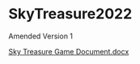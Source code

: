 # SkyTreasure2022
 Amended Version 1

[Sky Treasure Game Document.docx](https://github.com/Bogglebo/SkyTreasure2022/files/11647328/Sky.Treasure.Game.Document.docx)
